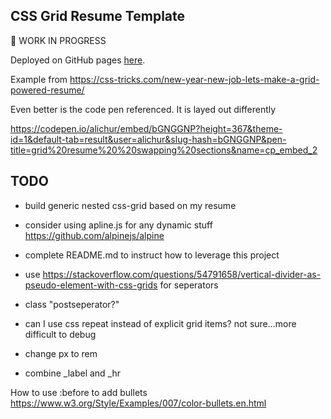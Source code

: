 ## CSS Grid Resume Template


:construction: WORK IN PROGRESS 


Deployed on GitHub pages [here](https://alpiepho.github.io/css-grid-resume/).



Example from https://css-tricks.com/new-year-new-job-lets-make-a-grid-powered-resume/

Even better is the code pen referenced.  It is layed out differently

https://codepen.io/alichur/embed/bGNGGNP?height=367&theme-id=1&default-tab=result&user=alichur&slug-hash=bGNGGNP&pen-title=grid%20resume%20%20swapping%20sections&name=cp_embed_2

## TODO

- build generic nested css-grid based on my resume
- consider using apline.js for any dynamic stuff https://github.com/alpinejs/alpine
- complete README.md to instruct how to leverage this project

- use https://stackoverflow.com/questions/54791658/vertical-divider-as-pseudo-element-with-css-grids
for seperators
- class "postseperator?"
- can I use css repeat instead of explicit grid items? not sure...more difficult to debug
- change px to rem
- combine _label and _hr


How to use :before to add bullets
https://www.w3.org/Style/Examples/007/color-bullets.en.html

